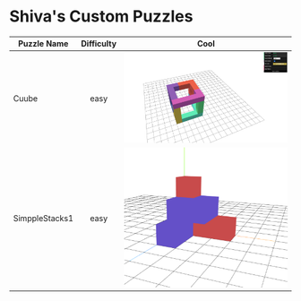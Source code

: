 # Shiva's Custom Puzzles

| Puzzle Name        | Difficulty           | Cool  |
| -------------      |:-------------:       | :-----:|
| Cuube              | easy        | ![Cuube](./Cuube.png) |
| SimppleStacks1     | easy             |   ![SimpleStacks1](./SimpleStacks1.png) |
